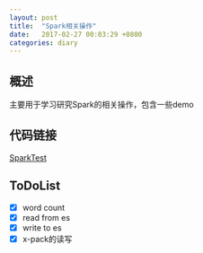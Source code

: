 ```yaml
---
layout: post
title:  "Spark相关操作"
date:   2017-02-27 00:03:29 +0800
categories: diary
---
```


概述
---
主要用于学习研究Spark的相关操作，包含一些demo

代码链接
---
[SparkTest](https://github.com/zgj0315/sparkTest)

ToDoList
---
- [x] word count
- [x] read from es
- [x] write to es
- [x] x-pack的读写